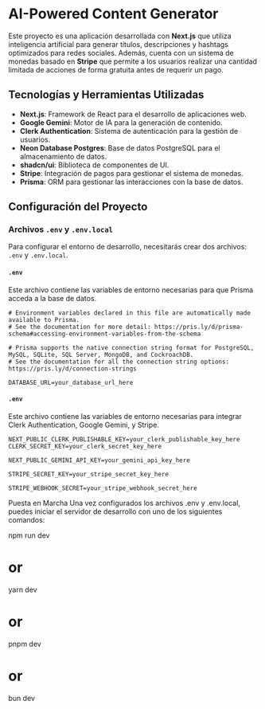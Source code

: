 # AI-Powered Content Generator

Este proyecto es una aplicación desarrollada con **Next.js** que utiliza inteligencia artificial para generar títulos, descripciones y hashtags optimizados para redes sociales. Además, cuenta con un sistema de monedas basado en **Stripe** que permite a los usuarios realizar una cantidad limitada de acciones de forma gratuita antes de requerir un pago.

## Tecnologías y Herramientas Utilizadas

- **Next.js**: Framework de React para el desarrollo de aplicaciones web.
- **Google Gemini**: Motor de IA para la generación de contenido.
- **Clerk Authentication**: Sistema de autenticación para la gestión de usuarios.
- **Neon Database Postgres**: Base de datos PostgreSQL para el almacenamiento de datos.
- **shadcn/ui**: Biblioteca de componentes de UI.
- **Stripe**: Integración de pagos para gestionar el sistema de monedas.
- **Prisma**: ORM para gestionar las interacciones con la base de datos.

## Configuración del Proyecto

### Archivos `.env` y `.env.local`

Para configurar el entorno de desarrollo, necesitarás crear dos archivos: `.env` y `.env.local`.

#### `.env`

Este archivo contiene las variables de entorno necesarias para que Prisma acceda a la base de datos.

```plaintext
# Environment variables declared in this file are automatically made available to Prisma.
# See the documentation for more detail: https://pris.ly/d/prisma-schema#accessing-environment-variables-from-the-schema

# Prisma supports the native connection string format for PostgreSQL, MySQL, SQLite, SQL Server, MongoDB, and CockroachDB.
# See the documentation for all the connection string options: https://pris.ly/d/connection-strings

DATABASE_URL=your_database_url_here
```

#### `.env`

Este archivo contiene las variables de entorno necesarias para integrar Clerk Authentication, Google Gemini, y Stripe.

```plaintext
NEXT_PUBLIC_CLERK_PUBLISHABLE_KEY=your_clerk_publishable_key_here
CLERK_SECRET_KEY=your_clerk_secret_key_here

NEXT_PUBLIC_GEMINI_API_KEY=your_gemini_api_key_here

STRIPE_SECRET_KEY=your_stripe_secret_key_here

STRIPE_WEBHOOK_SECRET=your_stripe_webhook_secret_here

```

Puesta en Marcha
Una vez configurados los archivos .env y .env.local, puedes iniciar el servidor de desarrollo con uno de los siguientes comandos:

npm run dev

# or

yarn dev

# or

pnpm dev

# or

bun dev

